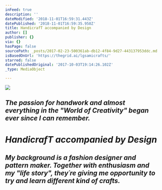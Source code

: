 ```yaml
---
inFeed: true
description: ''
dateModified: '2018-11-01T16:59:31.443Z'
datePublished: '2018-11-01T16:59:35.958Z'
title: HandicrafT accompanied by Design
author: []
publisher: {}
via: {}
hasPage: false
sourcePath: _posts/2017-02-23-500361ab-db12-4f84-9d27-443137953ddc.md
isBasedOnUrl: 'https://thegrid.ai/lgsamicrafts/'
starred: false
datePublishedOriginal: '2017-10-03T19:14:26.102Z'
_type: MediaObject

---
```

![](https://the-grid-user-content.s3-us-west-2.amazonaws.com/8a2022a5-1315-41ea-911e-643ef84d2a16.jpg)

## _The passion for handwork and almost everything in the "World of Creativity" began ever since I can remember._

# _**HandicrafT accompanied by Design**_

## _My background is a fashion designer and pattern maker. Together with enthusiasm and my "life story", they´re giving me opportunity to try and learn different kind of crafts._